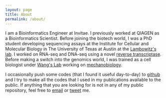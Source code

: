 ```yaml
---
layout: page
title: About
permalink: /about/
---
```


<!--
<p align="center">
<img src="{{ site.baseurl }}/assets/images/douglas.png" >
</p>
-->

I am a Bioinformatics Engineer at Invitae. I previously worked at QIAGEN as a Bioinformatics Scientist. Before joining the biotech world, I was a PhD student developing sequencing assays at the Institute for Cellular and Molecular Biology in The University of Texas at Austin at the [Lambowitz's lab]("https://sites.cns.utexas.edu/lambowitz"). I worked on RNA-seq and DNA-seq using a novel [reverse transcriptase](http://www.ingex.com/tgirt-kit/). Before making a switch into the genomics world, I was trained as a cell biologist under [Wang's Lab](http://mechanical.illinois.edu/directory/faculty/nwangrw) working on [mechanobiology](https://en.wikipedia.org/wiki/Mechanobiology).

I occasionally push some codes (that I found it useful day-to-day) to [github](https://github.com/wckdouglas) and I try to make all the codes that I used in my publications available to the public. If anything that you are looking for is not in any of my public repository, feel free to [email](mailto:wckdouglas@gmail.com) or [tweet](https://twitter.com/wckdouglas) me.
